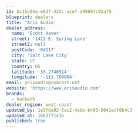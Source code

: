 ```yaml
---
id: bc1bb04a-e8d7-42bc-acef-d98697c92af9
blueprint: dealers
title: 'Aris Audio'
dealer_address:
  name: 'Scott Haver'
  street: '1413 E. Spring Lane'
  street2: null
  postCode: '84117'
  city: 'Salt Lake City'
  state: UT
  country: US
  latitude: '33.2740514'
  longitude: '-111.700904'
email: arisaudio@comcast.net
website: 'https://www.arisaudio.com'
brands:
  - harbeth
dealer_region: west-coast
updated_by: 1e5fda92-5ac2-4abb-b403-8041edf0b4c3
updated_at: 1663771436
published: true
---
```

